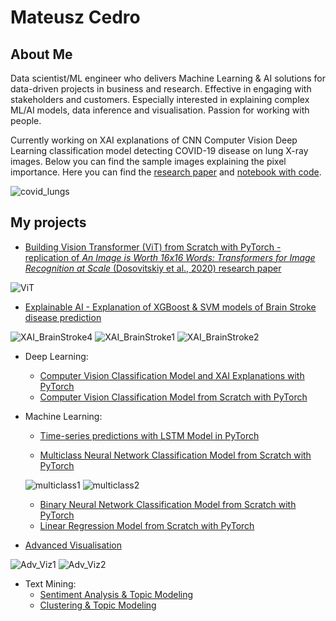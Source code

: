 # Mateusz Cedro
## About Me
Data scientist/ML engineer who delivers Machine Learning & AI solutions for data-driven projects in business and research. Effective in engaging with stakeholders and customers. Especially interested in explaining complex ML/AI models, data inference and visualisation. Passion for working with people.

Currently working on XAI explanations of CNN Computer Vision Deep Learning classification model detecting COVID-19 disease on lung X-ray images. Below you can find the sample images explaining the pixel importance. Here you can find the [research paper](https://github.com/mateuszcedro/mateuszcedro/blob/main/Explainable%20AI/Beyond%20the%20Black%20Box%20Do%20More%20Complex%20Models%20Provide%20Superior%20XAI.pdf) and [notebook with code](https://github.com/mateuszcedro/mateuszcedro/blob/main/Deep%20Learning%20PyTorch/XAI-ResNet50-notebook.ipynb).

![covid_lungs](https://github.com/mateuszcedro/mateuszcedro/blob/main/Explainable%20AI/Grads.png)


## My projects
- [Building Vision Transformer (ViT) from Scratch with PyTorch - replication of *An Image is Worth 16x16 Words: Transformers for Image Recognition at Scale* (Dosovitskiy et al., 2020) research paper](https://github.com/mateuszcedro/mateuszcedro/blob/main/Deep%20Learning%20PyTorch/Vision%20Transformer%20(ViT)%20from%20scratch%20with%20PyTorch.ipynb)

![ViT](https://raw.githubusercontent.com/mateuszcedro/mateuszcedro/main/Deep%20Learning%20PyTorch/img/vit.png)

- [Explainable AI - Explanation of XGBoost & SVM models of Brain Stroke disease prediction](https://github.com/mateuszcedro/mateuszcedro/blob/main/Explainable%20AI/XAI_Shap_BrainStroke_notebook.ipynb)

![XAI_BrainStroke4](https://github.com/mateuszcedro/mateuszcedro/blob/main/Explainable%20AI/xai_4.png)
![XAI_BrainStroke1](https://github.com/mateuszcedro/mateuszcedro/blob/main/Explainable%20AI/xai_1.png)
![XAI_BrainStroke2](https://github.com/mateuszcedro/mateuszcedro/blob/main/Explainable%20AI/xai_2.png)

- Deep Learning:
    - [Computer Vision Classification Model and XAI Explanations with PyTorch](https://github.com/mateuszcedro/mateuszcedro/blob/main/Deep%20Learning%20PyTorch/XAI-ResNet50-notebook.ipynb)
    - [Computer Vision Classification Model from Scratch with PyTorch](https://github.com/mateuszcedro/mateuszcedro/blob/main/Deep%20Learning%20PyTorch/Computer%20Vision%20Classification%20Model%20from%20Scratch%20with%20PyTorch.ipynb)

- Machine Learning:
    - [Time-series predictions with LSTM Model in PyTorch](https://github.com/mateuszcedro/mateuszcedro/blob/main/Machine%20Learning%20PyTorch/LSTM%20Time-Series%20Model%20in%20PyTorch.ipynb)

    - [Multiclass Neural Network Classification Model from Scratch with PyTorch](https://github.com/mateuszcedro/mateuszcedro/blob/main/Machine%20Learning%20PyTorch/Neural%20Network%20Multiclass%20Classification%20Model%20from%20Scratch%20with%20PyTorch.ipynb)

  ![multiclass1](https://github.com/mateuszcedro/mateuszcedro/blob/main/Machine%20Learning%20PyTorch/imgs/Multiclass_1.png)
  ![multiclass2](https://github.com/mateuszcedro/mateuszcedro/blob/main/Machine%20Learning%20PyTorch/imgs/Multiclass_2.png)
  
    - [Binary Neural Network Classification Model from Scratch with PyTorch](https://github.com/mateuszcedro/mateuszcedro/blob/main/Machine%20Learning%20PyTorch/Neural%20Network%20Binary%20Classification%20Model%20from%20Scratch%20with%20PyTorch.ipynb)
    - [Linear Regression Model from Scratch with PyTorch](https://github.com/mateuszcedro/mateuszcedro/blob/main/Machine%20Learning%20PyTorch/Linear%20Regression%20Model%20from%20Scratch%20with%20PyTorch.ipynb)

 - [Advanced Visualisation](https://github.com/mateuszcedro/mateuszcedro/blob/main/Visualisation/Advanced%20Visualisation.md)

![Adv_Viz1](https://github.com/mateuszcedro/mateuszcedro/blob/main/Visualisation/Plots/s10.png)
![Adv_Viz2](https://github.com/mateuszcedro/mateuszcedro/blob/main/Visualisation/Plots/s3.png)

- Text Mining:
    - [Sentiment Analysis & Topic Modeling](https://htmlpreview.github.io/?https://github.com/mateuszcedro/mateuszcedro/blob/main/Text%20mining/Sentiment%20Analysis%20%26%20Topic%20Modeling.html)
    - [Clustering & Topic Modeling](https://htmlpreview.github.io/?https://github.com/mateuszcedro/mateuszcedro/blob/main/Text%20mining/Clustering%20%26%20Topic%20Modeling.html)


<!---
mateuszcedro/mateuszcedro is a ✨ special ✨ repository because its `README.md` (this file) appears on your GitHub profile.
You can click the Preview link to take a look at your changes.
--->

